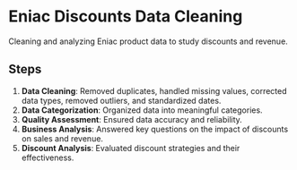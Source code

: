 # Eniac Discounts Data Cleaning

Cleaning and analyzing Eniac product data to study discounts and revenue.

## Steps

1. **Data Cleaning**: Removed duplicates, handled missing values, corrected data types, removed outliers, and standardized dates.
2. **Data Categorization**: Organized data into meaningful categories.
3. **Quality Assessment**: Ensured data accuracy and reliability.
4. **Business Analysis**: Answered key questions on the impact of discounts on sales and revenue.
5. **Discount Analysis**: Evaluated discount strategies and their effectiveness.
